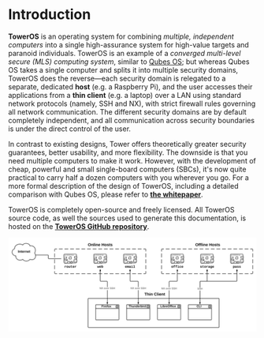 # Introduction

**TowerOS** is an operating system for combining *multiple, independent computers* into a single high-assurance system for high-value targets and paranoid individuals. TowerOS is an example of a *converged multi-level secure (MLS) computing system*, similar to [Qubes OS](https://www.qubes-os.org/); but whereas Qubes OS takes a single computer and splits it into multiple security domains, TowerOS does the reverse—each security domain is relegated to a separate, dedicated **host** (e.g. a Raspberry Pi), and the user accesses their applications from a **thin client** (e.g. a laptop) over a LAN using standard network protocols (namely, SSH and NX), with strict firewall rules governing all network communication. The different security domains are by default completely independent, and all communication across security boundaries is under the direct control of the user.

In contrast to existing designs, Tower offers theoretically greater security guarantees, better usability, and more flexibility. The downside is that you need multiple computers to make it work. However, with the development of cheap, powerful and small single-board computers (SBCs), it's now quite practical to carry half a dozen computers with you wherever you go. For a more formal description of the design of TowerOS, including a detailed comparison with Qubes OS, please refer to **[the whitepaper](TowerOS%20Whitepaper.pdf)**.

TowerOS is completely open-source and freely licensed. All TowerOS source code, as well the sources used to generate this documentation, is hosted on the **[TowerOS GitHub repository](https://github.com/towercomputers/toweros)**.

![Diagram - Usage](img/diagram-usage.png)
